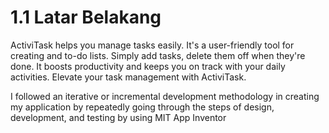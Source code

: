 # 1.1 Latar Belakang
ActiviTask helps you manage tasks easily. It's a user-friendly tool for creating and to-do lists. Simply add tasks, delete them off when they're done. It boosts productivity and keeps you on track with your daily activities. Elevate your task management with ActiviTask.

I followed an iterative or incremental development methodology in creating my application by repeatedly going through the steps of design, development, and testing by using MIT App Inventor


